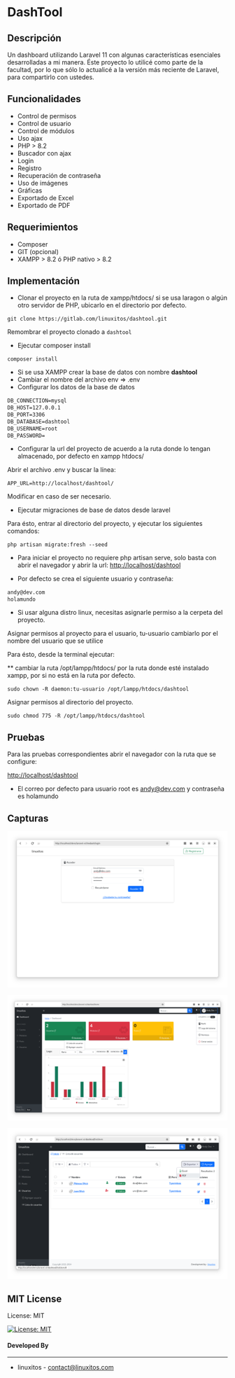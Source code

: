 # DashTool



## Descripción

Un dashboard utilizando Laravel 11 con algunas características esenciales desarrolladas a mi manera. Éste proyecto lo utilicé como parte de la facultad, por lo que sólo lo actualicé a la versión más reciente de Laravel, para compartirlo con ustedes.

## Funcionalidades

- Control de permisos
- Control de usuario
- Control de módulos
- Uso ajax
- PHP > 8.2
- Buscador con ajax
- Login
- Registro
- Recuperación de contraseña
- Uso de imágenes
- Gráficas
- Exportado de Excel
- Exportado de PDF

## Requerimientos

- Composer
- GIT (opcional)
- XAMPP > 8.2 ó PHP nativo > 8.2

## Implementación
- Clonar el proyecto en la ruta de xampp/htdocs/ si se usa laragon o algún otro servidor de PHP, ubicarlo en el directorio por defecto.

```
git clone https://gitlab.com/linuxitos/dashtool.git
```

Remombrar el proyecto clonado a `dashtool` 

- Ejecutar composer install

```
composer install
```

- Si se usa XAMPP crear la base de datos con nombre **dashtool**
- Cambiar el nombre del archivo env => .env
- Configurar los datos de la base de datos

```
DB_CONNECTION=mysql
DB_HOST=127.0.0.1
DB_PORT=3306
DB_DATABASE=dashtool
DB_USERNAME=root
DB_PASSWORD=
```

- Configurar la url del proyecto de acuerdo a la ruta donde lo tengan almacenado, por defecto en xampp htdocs/

Abrir el archivo .env y buscar la línea:

```
APP_URL=http://localhost/dashtool/
```

Modificar en caso de ser necesario.


- Ejecutar migraciones de base de datos desde laravel

Para ésto, entrar al directorio del proyecto, y ejecutar los siguientes comandos:

```
php artisan migrate:fresh --seed
```

- Para iniciar el proyecto no requiere php artisan serve, solo basta con abrir el navegador y abrir la url: <http://localhost/dashtool>

- Por defecto se crea el siguiente usuario y contraseña:

```
andy@dev.com
holamundo
```

- Si usar alguna distro linux, necesitas asignarle permiso a la cerpeta del proyecto.

Asignar permisos al proyecto para el usuario, tu-usuario cambiarlo por el nombre del usuario que se utilice

Para ésto, desde la terminal ejecutar:

** cambiar la ruta /opt/lampp/htdocs/ por la ruta donde esté instalado xampp, por si no está en la ruta por defecto.

```
sudo chown -R daemon:tu-usuario /opt/lampp/htdocs/dashtool
```

Asignar permisos al directorio del proyecto.

```
sudo chmod 775 -R /opt/lampp/htdocs/dashtool
```


## Pruebas
Para las pruebas correspondientes abrir el navegador con la ruta que se configure:

<http://localhost/dashtool>

* El correo por defecto para usuario root es andy@dev.com y contraseña es holamundo

## Capturas

![alt tag](1.png)

![alt tag](b.png)

![alt tag](c.png)

## MIT License

License: MIT

[![License: MIT](https://img.shields.io/badge/License-MIT-yellow.svg)](https://opensource.org/licenses/MIT)

#### Developed By
----------------
 * linuxitos - <contact@linuxitos.com>